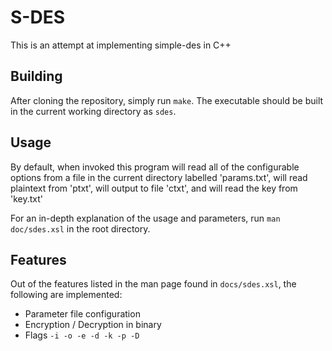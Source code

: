 # S-DES
This is an attempt at implementing simple-des in C++

## Building
After cloning the repository, simply run <code>make</code>. The executable should be built in the current working directory as <code>sdes</code>.

## Usage
By default, when invoked this program will read all of the configurable options from a file in the current directory labelled 'params.txt', will read plaintext from 'ptxt', will output to file 'ctxt', and will read the key from 'key.txt'

For an in-depth explanation of the usage and parameters, run
<code>man doc/sdes.xsl</code>
in the root directory.

## Features
Out of the features listed in the man page found in <code>docs/sdes.xsl</code>, the following are implemented:
* Parameter file configuration
* Encryption / Decryption in binary
* Flags <code>-i -o -e -d -k -p -D</code>
